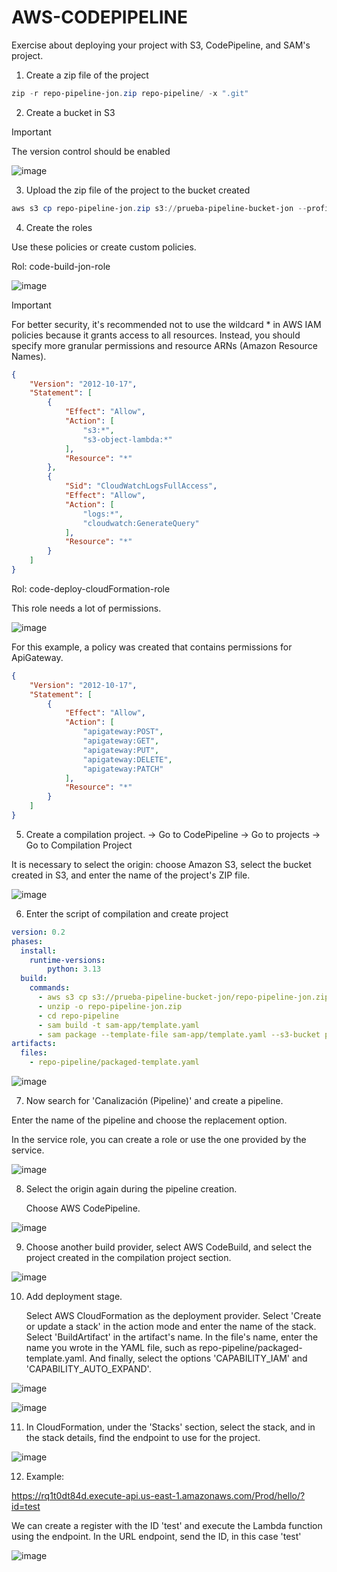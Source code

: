 # AWS-CODEPIPELINE
Exercise about deploying your project with S3, CodePipeline, and SAM's project.

1. Create a zip file of the project

```powershell
zip -r repo-pipeline-jon.zip repo-pipeline/ -x ".git"
```

2. Create a bucket in S3
  
>[!important]
>The version control should be enabled

![image](https://github.com/user-attachments/assets/9a295b0f-01cd-432e-8537-f7bc860749ec)


3. Upload the zip file of the project to the bucket created

```powershell
aws s3 cp repo-pipeline-jon.zip s3://prueba-pipeline-bucket-jon --profile COMPUTOS-REINGENIERIA
```

4. Create the roles

Use these policies or create custom policies.

Rol: code-build-jon-role

![image](https://github.com/user-attachments/assets/40c95d46-d00c-4aba-a1a2-94be108f6d49)

>[!important]
>For better security, it's recommended not to use the wildcard * in AWS IAM policies because it grants access to all resources. Instead, you should specify more granular permissions and resource ARNs (Amazon Resource Names).

```json
{
    "Version": "2012-10-17",
    "Statement": [
        {
            "Effect": "Allow",
            "Action": [
                "s3:*",
                "s3-object-lambda:*"
            ],
            "Resource": "*"
        },
        {
            "Sid": "CloudWatchLogsFullAccess",
            "Effect": "Allow",
            "Action": [
                "logs:*",
                "cloudwatch:GenerateQuery"
            ],
            "Resource": "*"
        }
    ]
}
```

Rol: code-deploy-cloudFormation-role

This role needs a lot of permissions.

![image](https://github.com/user-attachments/assets/680783b6-9d36-41ac-98b1-45a8978add4d)

For this example, a policy was created that contains permissions for ApiGateway.

```json
{
    "Version": "2012-10-17",
    "Statement": [
        {
            "Effect": "Allow",
            "Action": [
                "apigateway:POST",
                "apigateway:GET",
                "apigateway:PUT",
                "apigateway:DELETE",
                "apigateway:PATCH"
            ],
            "Resource": "*"
        }
    ]
}
```

5. Create a compilation project. -> Go to CodePipeline -> Go to projects -> Go to Compilation Project

  It is necessary to select the origin: choose Amazon S3, select the bucket created in S3, and enter the name of the project's ZIP file.

  ![image](https://github.com/user-attachments/assets/0fb060fb-693a-4a94-952f-8f460ce8c7e7)

6. Enter the script of compilation and create project 

```yaml
version: 0.2
phases:
  install:
    runtime-versions:
        python: 3.13
  build:
    commands:
      - aws s3 cp s3://prueba-pipeline-bucket-jon/repo-pipeline-jon.zip .
      - unzip -o repo-pipeline-jon.zip
      - cd repo-pipeline
      - sam build -t sam-app/template.yaml
      - sam package --template-file sam-app/template.yaml --s3-bucket prueba-pipeline-bucket-jon --output-template-file packaged-template.yaml
artifacts:
  files:
    - repo-pipeline/packaged-template.yaml
```

![image](https://github.com/user-attachments/assets/993c864f-f009-44ab-958d-47418172af9f)


7. Now search for 'Canalización (Pipeline)' and create a pipeline.

Enter the name of the pipeline and choose the replacement option.

In the service role, you can create a role or use the one provided by the service.

![image](https://github.com/user-attachments/assets/ddb69637-8396-4ef2-99fb-c9625ae6c2d1)

8. Select the origin again during the pipeline creation.

   Choose AWS CodePipeline.

![image](https://github.com/user-attachments/assets/877343c4-d599-4bf6-8244-71b597d08182)


9. Choose another build provider, select AWS CodeBuild, and select the project created in the compilation project section.
   
![image](https://github.com/user-attachments/assets/42e990ad-e0cf-4a7e-9b5f-7605db896e5b)

10. Add deployment stage.

    Select AWS CloudFormation as the deployment provider.
    Select 'Create or update a stack' in the action mode and enter the name of the stack.
    Select 'BuildArtifact' in the artifact's name.
    In the file's name, enter the name you wrote in the YAML file, such as repo-pipeline/packaged-template.yaml.
    And finally, select the options 'CAPABILITY_IAM' and 'CAPABILITY_AUTO_EXPAND'.    

![image](https://github.com/user-attachments/assets/789222ea-8bf1-42e5-bb01-7e6e795cd9ba)

![image](https://github.com/user-attachments/assets/eeadbebd-33e1-4cdb-a38a-f1433b1a8b58)


11. In CloudFormation, under the 'Stacks' section, select the stack, and in the stack details, find the endpoint to use for the project.

![image](https://github.com/user-attachments/assets/eec07b29-0eef-4fc9-8b97-4c746d71ea07)


12. Example:

https://rq1t0dt84d.execute-api.us-east-1.amazonaws.com/Prod/hello/?id=test

We can create a register with the ID 'test' and execute the Lambda function using the endpoint. In the URL endpoint, send the ID, in this case 'test'

![image](https://github.com/user-attachments/assets/5d82808f-1dee-43e7-8bc1-05c96a66baa9)

